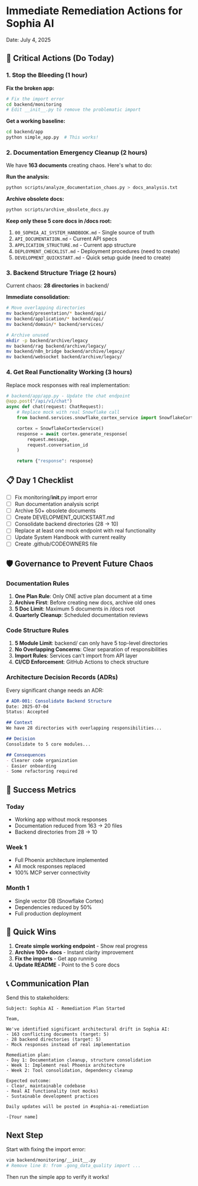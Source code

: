 # Immediate Remediation Actions for Sophia AI
Date: July 4, 2025

## 🚨 Critical Actions (Do Today)

### 1. Stop the Bleeding (1 hour)

**Fix the broken app:**
```bash
# Fix the import error
cd backend/monitoring
# Edit __init__.py to remove the problematic import
```

**Get a working baseline:**
```bash
cd backend/app
python simple_app.py  # This works!
```

### 2. Documentation Emergency Cleanup (2 hours)

We have **163 documents** creating chaos. Here's what to do:

**Run the analysis:**
```bash
python scripts/analyze_documentation_chaos.py > docs_analysis.txt
```

**Archive obsolete docs:**
```bash
python scripts/archive_obsolete_docs.py
```

**Keep only these 5 core docs in /docs root:**
1. `00_SOPHIA_AI_SYSTEM_HANDBOOK.md` - Single source of truth
2. `API_DOCUMENTATION.md` - Current API specs
3. `APPLICATION_STRUCTURE.md` - Current app structure
4. `DEPLOYMENT_CHECKLIST.md` - Deployment procedures (need to create)
5. `DEVELOPMENT_QUICKSTART.md` - Quick setup guide (need to create)

### 3. Backend Structure Triage (2 hours)

Current chaos: **28 directories** in backend/

**Immediate consolidation:**
```bash
# Move overlapping directories
mv backend/presentation/* backend/api/
mv backend/application/* backend/api/
mv backend/domain/* backend/services/

# Archive unused
mkdir -p backend/archive/legacy
mv backend/rag backend/archive/legacy/
mv backend/n8n_bridge backend/archive/legacy/
mv backend/websocket backend/archive/legacy/
```

### 4. Get Real Functionality Working (3 hours)

Replace mock responses with real implementation:

```python
# backend/app/app.py - Update the chat endpoint
@app.post("/api/v1/chat")
async def chat(request: ChatRequest):
    # Replace mock with real Snowflake call
    from backend.services.snowflake_cortex_service import SnowflakeCortexService

    cortex = SnowflakeCortexService()
    response = await cortex.generate_response(
        request.message,
        request.conversation_id
    )

    return {"response": response}
```

## 📋 Day 1 Checklist

- [ ] Fix monitoring/__init__.py import error
- [ ] Run documentation analysis script
- [ ] Archive 50+ obsolete documents
- [ ] Create DEVELOPMENT_QUICKSTART.md
- [ ] Consolidate backend directories (28 → 10)
- [ ] Replace at least one mock endpoint with real functionality
- [ ] Update System Handbook with current reality
- [ ] Create .github/CODEOWNERS file

## 🛡️ Governance to Prevent Future Chaos

### Documentation Rules
1. **One Plan Rule**: Only ONE active plan document at a time
2. **Archive First**: Before creating new docs, archive old ones
3. **5 Doc Limit**: Maximum 5 documents in /docs root
4. **Quarterly Cleanup**: Scheduled documentation reviews

### Code Structure Rules
1. **5 Module Limit**: backend/ can only have 5 top-level directories
2. **No Overlapping Concerns**: Clear separation of responsibilities
3. **Import Rules**: Services can't import from API layer
4. **CI/CD Enforcement**: GitHub Actions to check structure

### Architecture Decision Records (ADRs)
Every significant change needs an ADR:
```markdown
# ADR-001: Consolidate Backend Structure
Date: 2025-07-04
Status: Accepted

## Context
We have 28 directories with overlapping responsibilities...

## Decision
Consolidate to 5 core modules...

## Consequences
- Clearer code organization
- Easier onboarding
- Some refactoring required
```

## 🎯 Success Metrics

### Today
- Working app without mock responses
- Documentation reduced from 163 → 20 files
- Backend directories from 28 → 10

### Week 1
- Full Phoenix architecture implemented
- All mock responses replaced
- 100% MCP server connectivity

### Month 1
- Single vector DB (Snowflake Cortex)
- Dependencies reduced by 50%
- Full production deployment

## 🚀 Quick Wins

1. **Create simple working endpoint** - Show real progress
2. **Archive 100+ docs** - Instant clarity improvement
3. **Fix the imports** - Get app running
4. **Update README** - Point to the 5 core docs

## 📞 Communication Plan

Send this to stakeholders:
```
Subject: Sophia AI - Remediation Plan Started

Team,

We've identified significant architectural drift in Sophia AI:
- 163 conflicting documents (target: 5)
- 28 backend directories (target: 5)
- Mock responses instead of real implementation

Remediation plan:
- Day 1: Documentation cleanup, structure consolidation
- Week 1: Implement real Phoenix architecture
- Week 2: Tool consolidation, dependency cleanup

Expected outcome:
- Clear, maintainable codebase
- Real AI functionality (not mocks)
- Sustainable development practices

Daily updates will be posted in #sophia-ai-remediation

-[Your name]
```

## Next Step

Start with fixing the import error:
```bash
vim backend/monitoring/__init__.py
# Remove line 8: from .gong_data_quality import ...
```

Then run the simple app to verify it works!
